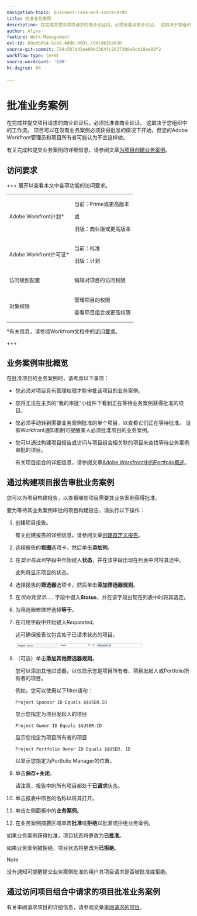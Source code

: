```yaml
---
navigation-topic: business-case-and-scorecards
title: 批准业务案例
description: 在完成并提交项目请求的商业论证后，必须批准该商业论证。 这取决于您组织中的工作流。 项目可以在没有业务案例必须获得批准的情况下开始，但您的Adobe Workfront管理员和项目所有者可能认为不宜这样做。
author: Alina
feature: Work Management
exl-id: 60abb054-5cb0-4dd6-9091-c9dcd635a630
source-git-commit: 724c507dd5ee09b3364fc2037380a8cb18be08f2
workflow-type: tm+mt
source-wordcount: '690'
ht-degree: 0%

---
```


# 批准业务案例

<!--Audit: 6/2025-->

在完成并提交项目请求的商业论证后，必须批准该商业论证。 这取决于您组织中的工作流。 项目可以在没有业务案例必须获得批准的情况下开始，但您的Adobe Workfront管理员和项目所有者可能认为不宜这样做。

有关完成和提交业务案例的详细信息，请参阅文章[为项目创建业务案例](../../../manage-work/projects/define-a-business-case/create-business-case.md)。

## 访问要求

+++ 展开以查看本文中各项功能的访问要求。

<table style="table-layout:auto"> 
 <col> 
 <col> 
 <tbody> 
  <tr> 
   <td role="rowheader"><p>Adobe Workfront计划*</p></td> 
   <td> 
   <p>当前：Prime或更高版本</p>
   <p>或</p>
   <p>旧版：商业版或更高版本</p> 
   </td> 
  </tr> 
  <tr> 
   <td role="rowheader">Adobe Workfront许可证*</td> 
   <td> 
   <p>当前：标准 </p> 
   <p>旧版：计划 </p> </td> 
  </tr> 
  <tr> 
   <td role="rowheader">访问级别配置</td> 
   <td> <p>编辑对项目的访问权限</p> </td> 
  </tr> 
  <tr> 
   <td role="rowheader"><p>对象权限</p></td> 
   <td> <p>管理项目的权限</p> <p>查看项目组合或更高权限</p>  </td> 
  </tr> 
 </tbody> 
</table>

*有关信息，请参阅Workfront文档中的[访问要求](/help/quicksilver/administration-and-setup/add-users/access-levels-and-object-permissions/access-level-requirements-in-documentation.md)。

+++

## 业务案例审批概览

在批准项目的业务案例时，请考虑以下事项：

* 您必须对项目具有管理权限才能审批该项目的业务案例。
* 您将无法在主页的“我的审批”小组件下看到正在等待业务案例获得批准的项目。
* 您必须手动转到需要业务案例批准的单个项目，以查看它们正在等待批准。 没有Workfront通知机制可提醒某人必须批准项目的业务案例。
* 您可以通过构建项目报告或访问与项目组合相关联的项目来查找等待业务案例审批的项目。

  有关项目组合的详细信息，请参阅文章[Adobe Workfront中的Portfolio概述](../../../manage-work/portfolios/portfolios-overview/portfolio-overview.md)。

## 通过构建项目报告审批业务案例

您可以为项目构建报告，以查看哪些项目需要其业务案例获得批准。

要为等待其业务案例审批的项目构建报告，请执行以下操作：

1. 创建项目报告。

   有关创建报告的详细信息，请参阅文章[创建自定义报告](../../../reports-and-dashboards/reports/creating-and-managing-reports/create-custom-report.md)。

1. 选择报告的&#x200B;**视图**&#x200B;选项卡，然后单击&#x200B;**添加列**。

1. 在&#x200B;*显示在此列*&#x200B;字段中开始键入&#x200B;**状态**，并在该字段出现在列表中时将其选中。

   此列将显示项目的状态。

1. 选择报告的&#x200B;**筛选器**&#x200B;选项卡，然后单击&#x200B;**添加筛选器规则**。

1. 在&#x200B;*仅向我显示……*&#x200B;字段中键入&#x200B;**Status**，并在该字段出现在列表中时将其选定。
1. 为筛选器修饰符选择&#x200B;**等于**。
1. 在可用字段中开始键入&#x200B;*Requested*。

   这可确保报表仅包含处于已请求状态的项目。

   ![requested_projects_filter.png](assets/requested-projects-filter-350x14.png)

1. （可选）单击&#x200B;**添加其他筛选器规则**。

   您可以添加其他过滤器，以仅显示您是项目所有者、项目发起人或Portfolio所有者的项目。

   例如，您可以使用以下filter语句：

   ```
   Project Sponsor ID Equals $$USER.ID
   ```

   显示您指定为项目发起人的项目

   ```
   Project Owner ID Equals $$USER.ID
   ```

   显示您指定为项目所有者的项目

   ```
   Project Portfolio Owner ID Equals $$USER. ID
   ```

   以显示您指定为Portfolio Manager的位置。

1. 单击&#x200B;**保存+关闭**。

   请注意，报告中的所有项目都处于&#x200B;**已请求**&#x200B;状态。

1. 单击报表中项目的名称以将其打开。
1. 单击左侧面板中的&#x200B;**业务案例**。
1. 在业务案例摘要区域单击&#x200B;**批准**&#x200B;或&#x200B;**拒绝**&#x200B;以批准或拒绝业务案例。

<!-- ![Business case](assets/business-case-summary-with-rp-information--1-.png) -->

如果业务案例获得批准，项目状态将更改为&#x200B;**已批准**。

如果业务案例被拒绝，项目状态将更改为&#x200B;**已拒绝**。

>[!NOTE]
>
>没有通知可提醒提交业务案例批准的用户其项目请求是否被批准或拒绝。

## 通过访问项目组合中请求的项目批准业务案例

有关审阅请求项目的详细信息，请参阅文章[审阅请求的项目](../../../manage-work/portfolios/create-and-manage-portfolios/review-requested-projects.md)。
